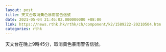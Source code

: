 ```yaml
---
layout: post
title: 天文台取消黃色暴雨警告信號
date: 2021-05-04 21:46:02.000000000 +08:00
link: https://news.rthk.hk/rthk/ch/component/k2/1589222-20210504.htm
categories: rthk
---
```


天文台在晚上9時45分，取消黃色暴雨警告信號。
